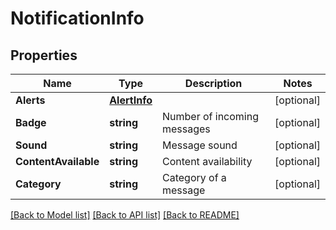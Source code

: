 # NotificationInfo

## Properties
Name | Type | Description | Notes
------------ | ------------- | ------------- | -------------
**Alerts** | [**AlertInfo**](AlertInfo.md) |  | [optional] 
**Badge** | **string** | Number of incoming messages | [optional] 
**Sound** | **string** | Message sound | [optional] 
**ContentAvailable** | **string** | Content availability | [optional] 
**Category** | **string** | Category of a message | [optional] 

[[Back to Model list]](../README.md#documentation-for-models) [[Back to API list]](../README.md#documentation-for-api-endpoints) [[Back to README]](../README.md)


